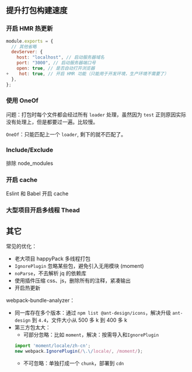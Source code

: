 
## 提升打包构建速度

### 开启 HMR 热更新

```js
module.exports = {
  // 其他省略
  devServer: {
    host: "localhost", // 启动服务器域名
    port: "3000", // 启动服务器端口号
    open: true, // 是否自动打开浏览器
+    hot: true, // 开启 HMR 功能（只能用于开发环境，生产环境不需要了）
  },
};
```

### 使用 OneOf

问题：打包时每个文件都会经过所有 `loader` 处理，虽然因为 `test` 正则原因实际没有处理上，但是都要过一遍。比较慢。

`OneOf`：只能匹配上一个 `loader`, 剩下的就不匹配了。

### Include/Exclude

排除 node_modules

### 开启 cache

 Eslint 和 Babel  开启 cache

### 大型项目开启多线程 Thead



## 其它 

常见的优化：
- 老大项目 happyPack 多线程打包
- `IgnorePlugin` 忽略某些包，避免引入无用模块 (moment)
- `noParse`，不去解析 jq 的依赖库
- 使用插件压缩 css、js，删除所有的注释，紧凑输出
- 开启热更新

webpack-bundle-analyzer：

- 同一库存在多个版本：通过 `npm list @ant-design/icons`，解决升级 `ant-design` 到 `4.4`，文件大小从 500 多 k 到 400 多 k
- 第三方包太大：
  - 可部分忽略：比如 `moment`，解决：按需导入和`IgnorePlugin`
  ```js
  import 'moment/locale/zh-cn';
  new webpack.IgnorePlugin(/\.\/locale/, /moment/);
  ```
  - 不可忽略：单独打成一个 `chunk`，部署到 `cdn`
